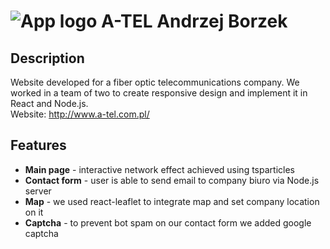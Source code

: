 # ![App logo](/client/src/res/logo.png) A-TEL Andrzej Borzek

## Description

Website developed for a fiber optic telecommunications company. We worked in a team of two to create responsive design and implement it in React and Node.js.  
Website: http://www.a-tel.com.pl/

## Features

- **Main page** - interactive network effect achieved using tsparticles
- **Contact form** - user is able to send email to company biuro via Node.js server
- **Map** - we used react-leaflet to integrate map and set company location on it
- **Captcha** - to prevent bot spam on our contact form we added google captcha
